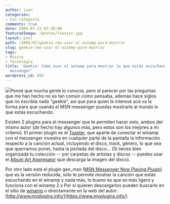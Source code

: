 ```yaml
---
author: ivan
categories:
- Sin categoría
comments: true
date: 2005-07-15 07:38:00
featuredImage: /photos/Toaster.jpg
layout: post
path: /2005/07/geekie-cmo-usar-el-winamp-para-mostrar
slug: geekie-cmo-usar-el-winamp-para-mostrar
tags:
- Música
- Tecnología
title: 'Geekie: Cómo usar el winamp para mostrar lo que estás escuchando en el MSN
  messenger'
wordpress_id: 992
---
```


[![](https://photos1.blogger.com/blogger/5311/455/400/Toaster.jpg)](https://photos1.blogger.com/blogger/5311/455/1600/Toaster.jpg)Pensé que mucha gente lo conocía, pero al parecer por las preguntas que me han hecho no es tan común como pensaba, además hace siglos que no escribía nada "geekie", así que para quien le interese acá va la forma para que usando el MSN messenger puedas mostrarle al mundo lo que estás escuchando.

Existen 2 plugins para el messenger que te permiten hacer esto, ambos del mismo autor (de hecho hay algunos más, pero estos son los mejores a mi criterio). El primer plugin es el [Toaster](https://www.myplugins.info/toaster.htm), que aparte de conectar el winamp con el messenger muestra en cualquier parte de la pantalla la información respecto a la canción actual, incluyendo el disco, track, género, lo que sea que querramos poner, hasta la portada del disco... (Si tienes bien organizada tu colección -- por carpetas de artistas y discos -- puedes usar el [Album Art Aggregator](https://team.thenexusnet.com/nexus/downloads/MyPrograms/AAA/AlbumArtAggregator_latest.zip) que descarga la imagen del disco).

Por otro lado está el plugin gen_msn ([MSN Messenger Now Playing Plugin](https://www.myplugins.info/msn_messenger.php)) que es la versión reducida, sólo te permite mostrar la canción que estás escuchando en el winamp y nada más, lo bueno es que es más ligero y funciona con el winamp 2.x Por si quieren descargarlos pueden buscarlo en el sitio de [winamp](https://www.winamp.com/) o directamente en la web del autor: [http://www.myplugins.info/](https://www.myplugins.info/)